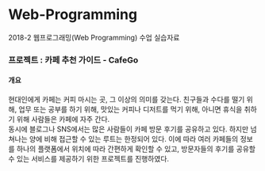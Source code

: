 # Web-Programming
2018-2 웹프로그래밍(Web Programming) 수업 실습자료
  
### 프로젝트 : 카페 추천 가이드 - CafeGo  
#### 개요  
현대인에게 카페는 커피 마시는 곳, 그 이상의 의미를 갖는다. 친구들과 수다를 떨기 위해, 업무 또는 공부를 하기 위해, 맛있는 커피나 디저트를 먹기 위해, 아니면 휴식을 취하기 위해 사람들은 카페에 자주 간다.  
동시에 블로그나 SNS에서는 많은 사람들이 카페 방문 후기를 공유하고 있다. 하지만 넘쳐나는 양에 비해 접근할 수 있는 루트는 한정되어 있다. 이에 따라 여러 카페들의 정보를 하나의 플랫폼에서 위치에 따라 간편하게 확인할 수 있고, 방문자들의 후기를 공유할 수 있는 서비스를 제공하기 위한 프로젝트를 진행하였다. 
